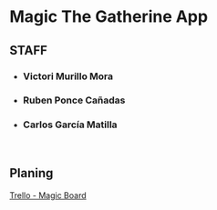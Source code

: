 # Magic The Gatherine App


## STAFF

- ### Victori Murillo Mora
- ### Ruben Ponce Cañadas
- ### Carlos García Matilla

<br>

## Planing

[Trello - Magic Board](https://trello.com/b/G2cBD5aS/magic)


